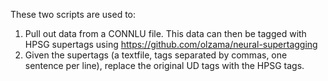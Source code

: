 These two scripts are used to:
1) Pull out data from a CONNLU file. This data can then be tagged with HPSG supertags using https://github.com/olzama/neural-supertagging
2) Given the supertags (a textfile, tags separated by commas, one sentence per line), replace the original UD tags with the HPSG tags. 
